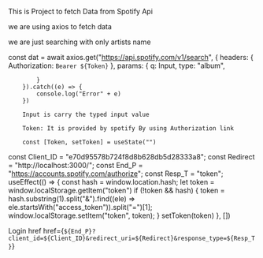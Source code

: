 This is Project to fetch Data from Spotify Api

we are using axios to fetch data
<!-- >>>npm i axios -->

we are just searching with only artists name

const dat = await axios.get("https://api.spotify.com/v1/search", {
            headers: {
                Authorization: `Bearer ${Token}`
            },
            params: {
                q: Input,
                type: "album",
                
            }
        }).catch((e) => {
            console.log("Error" + e)
        })

        Input is carry the typed input value

        Token: It is provided by spotify By using Authorization link

        const [Token, setToken] = useState("")
  const Client_ID = "e70d95578b724f8d8b628db5d28333a8";
  const Redirect = "http://localhost:3000/";
  const End_P = "https://accounts.spotify.com/authorize";
  const Resp_T = "token";
  useEffect(() => {
    const hash = window.location.hash;
    let token = window.localStorage.getItem("token")
    if (!token && hash) {
      token = hash.substring(1).split("&").find((ele) => ele.startsWith("access_token")).split("=")[1];
      window.localStorage.setItem("token", token);
    }
      setToken(token)
  }, [])

Login href 
  href={`${End_P}?client_id=${Client_ID}&redirect_uri=${Redirect}&response_type=${Resp_T}`}
